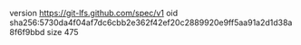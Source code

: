 version https://git-lfs.github.com/spec/v1
oid sha256:5730da4f04af7dc6cbb2e362f42ef20c2889920e9ff5aa91a2d1d38a8f6f9bbd
size 475
